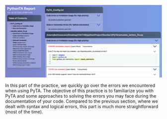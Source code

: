 ![alt text](Figures/Headers.png)

In this part of the practice, we quickly go over the errors we encountered when using PyTA. The objective of this practice is to familiarize you with PyTA and some approaches to solving the errors you may face during the documentation of your code. Compared to the previous section, where we dealt with syntax and logical errors, this part is much more straightforward (most of the time).